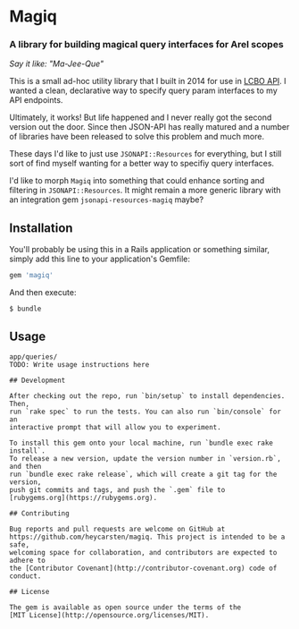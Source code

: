 # Magiq

### A library for building magical query interfaces for Arel scopes

_Say it like: "Ma-Jee-Que"_

This is a small ad-hoc utility library that I built in 2014 for use in
[LCBO API](https://lcboapi.com). I wanted a clean, declarative way to specify
query param interfaces to my API endpoints.

Ultimately, it works! But life happened and I never really got the second
version out the door. Since then JSON-API has really matured and a number of
libraries have been released to solve this problem and much more.

These days I'd like to just use `JSONAPI::Resources` for everything, but I still
sort of find myself wanting for a better way to specifiy query interfaces.

I'd like to morph `Magiq` into something that could enhance sorting and
filtering in `JSONAPI::Resources`. It might remain a more generic library with
an integration gem `jsonapi-resources-magiq` maybe?

## Installation

You'll probably be using this in a Rails application or something similar,
simply add this line to your application's Gemfile:

```ruby
gem 'magiq'
```

And then execute:

```
$ bundle
```

## Usage

```
app/queries/
TODO: Write usage instructions here

## Development

After checking out the repo, run `bin/setup` to install dependencies. Then,
run `rake spec` to run the tests. You can also run `bin/console` for an
interactive prompt that will allow you to experiment.

To install this gem onto your local machine, run `bundle exec rake install`.
To release a new version, update the version number in `version.rb`, and then
run `bundle exec rake release`, which will create a git tag for the version,
push git commits and tags, and push the `.gem` file to
[rubygems.org](https://rubygems.org).

## Contributing

Bug reports and pull requests are welcome on GitHub at
https://github.com/heycarsten/magiq. This project is intended to be a safe,
welcoming space for collaboration, and contributors are expected to adhere to
the [Contributor Covenant](http://contributor-covenant.org) code of conduct.

## License

The gem is available as open source under the terms of the
[MIT License](http://opensource.org/licenses/MIT).
